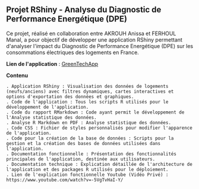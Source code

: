 ## Projet RShiny - Analyse du Diagnostic de Performance Energétique (DPE)

Ce projet, réalisé en collaboration entre AKROUH Anissa et FERHOUL Manal, a pour objectif de développer une application RShiny permettant d'analyser l'impact du Diagnostic de Performance Energétique (DPE) sur les consommations électriques des logements en France.

**Lien de l'application** : [GreenTechApp](https://anissaakrouh.shinyapps.io/GreenTechApp/)

**Contenu**

    . Application RShiny : Visualisation des données de logements (neufs/anciens) avec filtres dynamiques, cartes interactives et options d'exportation des données et graphiques.
    . Code de l'application : Tous les scripts R utilisés pour le développement de l'application.
    . Code du rapport RMarkdown : Code ayant permit le développement de l'Analyse statistique des données.
    . Analyse R Markdown en PDF : Analyse statistique des données.
    . Code CSS : Fichier de styles personnalisés pour modifier l'apparence de l'application.
    . Code pour la création de la base de données : Scripts pour la gestion et la création des bases de données utilisées dans l'application.
    . Documentation fonctionnelle : Présentation des fonctionnalités principales de l'application, destinée aux utilisateurs.
    . Documentation technique : Explication détaillée de l'architecture de l'application et des packages R utilisés pour le déploiement.
    . Lien de l'explication fonctionnelle Youtube (Vidéo Privé) : https://www.youtube.com/watch?v=-5VgTvHaI-Y/

